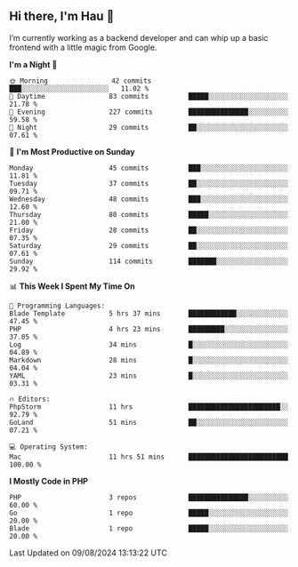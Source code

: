 ## Hi there, I'm Hau 👋
I’m currently working as a backend developer and can whip up a basic frontend with a little magic from Google. 

<!--START_SECTION:waka-->
**I'm a Night 🦉** 

```text
🌞 Morning                42 commits          ███░░░░░░░░░░░░░░░░░░░░░░   11.02 % 
🌆 Daytime                83 commits          █████░░░░░░░░░░░░░░░░░░░░   21.78 % 
🌃 Evening                227 commits         ███████████████░░░░░░░░░░   59.58 % 
🌙 Night                  29 commits          ██░░░░░░░░░░░░░░░░░░░░░░░   07.61 % 
```
📅 **I'm Most Productive on Sunday** 

```text
Monday                   45 commits          ███░░░░░░░░░░░░░░░░░░░░░░   11.81 % 
Tuesday                  37 commits          ██░░░░░░░░░░░░░░░░░░░░░░░   09.71 % 
Wednesday                48 commits          ███░░░░░░░░░░░░░░░░░░░░░░   12.60 % 
Thursday                 80 commits          █████░░░░░░░░░░░░░░░░░░░░   21.00 % 
Friday                   28 commits          ██░░░░░░░░░░░░░░░░░░░░░░░   07.35 % 
Saturday                 29 commits          ██░░░░░░░░░░░░░░░░░░░░░░░   07.61 % 
Sunday                   114 commits         ███████░░░░░░░░░░░░░░░░░░   29.92 % 
```


📊 **This Week I Spent My Time On** 

```text
💬 Programming Languages: 
Blade Template           5 hrs 37 mins       ████████████░░░░░░░░░░░░░   47.45 % 
PHP                      4 hrs 23 mins       █████████░░░░░░░░░░░░░░░░   37.05 % 
Log                      34 mins             █░░░░░░░░░░░░░░░░░░░░░░░░   04.89 % 
Markdown                 28 mins             █░░░░░░░░░░░░░░░░░░░░░░░░   04.04 % 
YAML                     23 mins             █░░░░░░░░░░░░░░░░░░░░░░░░   03.31 % 

🔥 Editors: 
PhpStorm                 11 hrs              ███████████████████████░░   92.79 % 
GoLand                   51 mins             ██░░░░░░░░░░░░░░░░░░░░░░░   07.21 % 

💻 Operating System: 
Mac                      11 hrs 51 mins      █████████████████████████   100.00 % 
```

**I Mostly Code in PHP** 

```text
PHP                      3 repos             ███████████████░░░░░░░░░░   60.00 % 
Go                       1 repo              █████░░░░░░░░░░░░░░░░░░░░   20.00 % 
Blade                    1 repo              █████░░░░░░░░░░░░░░░░░░░░   20.00 % 
```




 Last Updated on 09/08/2024 13:13:22 UTC
<!--END_SECTION:waka-->
